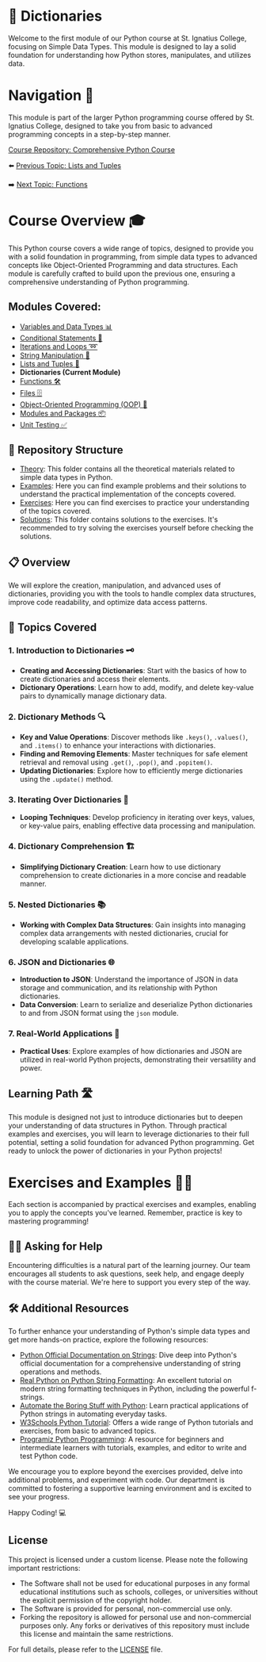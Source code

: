 # 📘 Dictionaries

Welcome to the first module of our Python course at St. Ignatius College, focusing on Simple Data Types. This module is designed to lay a solid foundation for understanding how Python stores, manipulates, and utilizes data.

# Navigation 🧭

This module is part of the larger Python programming course offered by St. Ignatius College, designed to take you from basic to advanced programming concepts in a step-by-step manner. 

[Course Repository: Comprehensive Python Course](https://github.com/YuriODev/St-Ignatius-Python-Course)

⬅️ [Previous Topic: Lists and Tuples](https://github.com/YuriODev/python-yuriodev-05-lists-in-python/blob/main/README.md)

➡️ [Next Topic: Functions](https://github.com/YuriODev/python-yuriodev-07-functions-in-python/blob/main/README.md)


# Course Overview 🎓

This Python course covers a wide range of topics, designed to provide you with a solid foundation in programming, from simple data types to advanced concepts like Object-Oriented Programming and data structures. Each module is carefully crafted to build upon the previous one, ensuring a comprehensive understanding of Python programming.

## Modules Covered:
- [Variables and Data Types 📊](https://github.com/YuriODev/python-yuriodev-01-simple-data-types/blob/main/README.md) 
- [Conditional Statements 🔀](https://github.com/YuriODev/python-yuriodev-02-simple-conditional-statements/blob/main/README.md)
- [Iterations and Loops ➿](https://github.com/YuriODev/python-yuriodev-03-iterations-and-loops/blob/main/README.md)
- [String Manipulation 🧵](https://github.com/YuriODev/python-yuriodev-04-string-manipulation/blob/main/README.md)
- [Lists and Tuples 📝](https://github.com/YuriODev/python-yuriodev-05-lists-in-python/blob/main/README.md)
- **Dictionaries (Current Module)**
- [Functions 🛠](https://github.com/YuriODev/python-yuriodev-07-functions-in-python/blob/main/README.md)
- [Files 🗄](https://github.com/YuriODev/python-yuriodev-08-files-in-python/blob/main/README.md)
- [Object-Oriented Programming (OOP) 🤖](https://github.com/YuriODev/python-yuriodev-09-oop/blob/main/README.md)
- [Modules and Packages 📦](https://github.com/YuriODev/python-yuriodev-10-modules-and-packages/blob/main/README.md)
- [Unit Testing ✅](https://github.com/YuriODev/python-yuriodev-11-unit-testing/blob/main/README.md)

## 📂 Repository Structure

- [Theory](./theory): This folder contains all the theoretical materials related to simple data types in Python.
- [Examples](./examples): Here you can find example problems and their solutions to understand the practical implementation of the concepts covered.
- [Exercises](./exercises): Here you can find exercises to practice your understanding of the topics covered.
- [Solutions](./solutions): This folder contains solutions to the exercises. It's recommended to try solving the exercises yourself before checking the solutions.


## 📋 Overview

We will explore the creation, manipulation, and advanced uses of dictionaries, providing you with the tools to handle complex data structures, improve code readability, and optimize data access patterns.

## 🧩 Topics Covered

### 1. Introduction to Dictionaries 🗝️
- **Creating and Accessing Dictionaries**: Start with the basics of how to create dictionaries and access their elements.
- **Dictionary Operations**: Learn how to add, modify, and delete key-value pairs to dynamically manage dictionary data.

### 2. Dictionary Methods 🔍
- **Key and Value Operations**: Discover methods like `.keys()`, `.values()`, and `.items()` to enhance your interactions with dictionaries.
- **Finding and Removing Elements**: Master techniques for safe element retrieval and removal using `.get()`, `.pop()`, and `.popitem()`.
- **Updating Dictionaries**: Explore how to efficiently merge dictionaries using the `.update()` method.

### 3. Iterating Over Dictionaries 🔄
- **Looping Techniques**: Develop proficiency in iterating over keys, values, or key-value pairs, enabling effective data processing and manipulation.

### 4. Dictionary Comprehension 🏗️
- **Simplifying Dictionary Creation**: Learn how to use dictionary comprehension to create dictionaries in a more concise and readable manner.

### 5. Nested Dictionaries 📚
- **Working with Complex Data Structures**: Gain insights into managing complex data arrangements with nested dictionaries, crucial for developing scalable applications.

### 6. JSON and Dictionaries 🌐
- **Introduction to JSON**: Understand the importance of JSON in data storage and communication, and its relationship with Python dictionaries.
- **Data Conversion**: Learn to serialize and deserialize Python dictionaries to and from JSON format using the `json` module.

### 7. Real-World Applications 💼
- **Practical Uses**: Explore examples of how dictionaries and JSON are utilized in real-world Python projects, demonstrating their versatility and power.

## Learning Path 🛣️

This module is designed not just to introduce dictionaries but to deepen your understanding of data structures in Python. Through practical examples and exercises, you will learn to leverage dictionaries to their full potential, setting a solid foundation for advanced Python programming. Get ready to unlock the power of dictionaries in your Python projects!

# Exercises and Examples 🏋️‍♂️

Each section is accompanied by practical exercises and examples, enabling you to apply the concepts you've learned. Remember, practice is key to mastering programming!


## 🙋‍♂️ Asking for Help

Encountering difficulties is a natural part of the learning journey. Our team encourages all students to ask questions, seek help, and engage deeply with the course material. We're here to support you every step of the way.

## 🛠 Additional Resources

To further enhance your understanding of Python's simple data types and get more hands-on practice, explore the following resources:

- [Python Official Documentation on Strings](https://docs.python.org/3/library/stdtypes.html#text-sequence-type-str): Dive deep into Python's official documentation for a comprehensive understanding of string operations and methods.
- [Real Python on Python String Formatting](https://realpython.com/python-f-strings/): An excellent tutorial on modern string formatting techniques in Python, including the powerful f-strings.
- [Automate the Boring Stuff with Python](https://automatetheboringstuff.com/2e/chapter6/): Learn practical applications of Python strings in automating everyday tasks.
- [W3Schools Python Tutorial](https://www.w3schools.com/python/): Offers a wide range of Python tutorials and exercises, from basic to advanced topics.
- [Programiz Python Programming](https://www.programiz.com/python-programming): A resource for beginners and intermediate learners with tutorials, examples, and editor to write and test Python code.

We encourage you to explore beyond the exercises provided, delve into additional problems, and experiment with code. Our department is committed to fostering a supportive learning environment and is excited to see your progress.

Happy Coding! 💻

## License

This project is licensed under a custom license. Please note the following important restrictions:

- The Software shall not be used for educational purposes in any formal educational institutions such as schools, colleges, or universities without the explicit permission of the copyright holder.
- The Software is provided for personal, non-commercial use only.
- Forking the repository is allowed for personal use and non-commercial purposes only. Any forks or derivatives of this repository must include this license and maintain the same restrictions.

For full details, please refer to the [LICENSE](./LICENSE) file.
